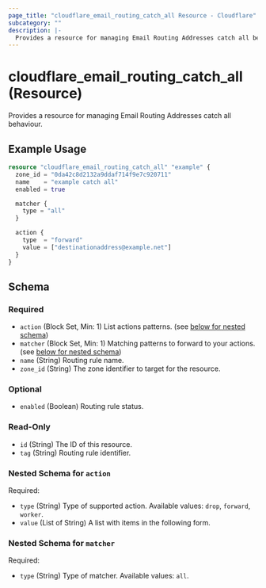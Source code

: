 ```yaml
---
page_title: "cloudflare_email_routing_catch_all Resource - Cloudflare"
subcategory: ""
description: |-
  Provides a resource for managing Email Routing Addresses catch all behaviour.
---
```


# cloudflare_email_routing_catch_all (Resource)

Provides a resource for managing Email Routing Addresses catch all behaviour.

## Example Usage

```terraform
resource "cloudflare_email_routing_catch_all" "example" {
  zone_id = "0da42c8d2132a9ddaf714f9e7c920711"
  name    = "example catch all"
  enabled = true

  matcher {
    type = "all"
  }

  action {
    type  = "forward"
    value = ["destinationaddress@example.net"]
  }
}
```
<!-- schema generated by tfplugindocs -->
## Schema

### Required

- `action` (Block Set, Min: 1) List actions patterns. (see [below for nested schema](#nestedblock--action))
- `matcher` (Block Set, Min: 1) Matching patterns to forward to your actions. (see [below for nested schema](#nestedblock--matcher))
- `name` (String) Routing rule name.
- `zone_id` (String) The zone identifier to target for the resource.

### Optional

- `enabled` (Boolean) Routing rule status.

### Read-Only

- `id` (String) The ID of this resource.
- `tag` (String) Routing rule identifier.

<a id="nestedblock--action"></a>
### Nested Schema for `action`

Required:

- `type` (String) Type of supported action. Available values: `drop`, `forward`, `worker`.
- `value` (List of String) A list with items in the following form.


<a id="nestedblock--matcher"></a>
### Nested Schema for `matcher`

Required:

- `type` (String) Type of matcher. Available values: `all`.


